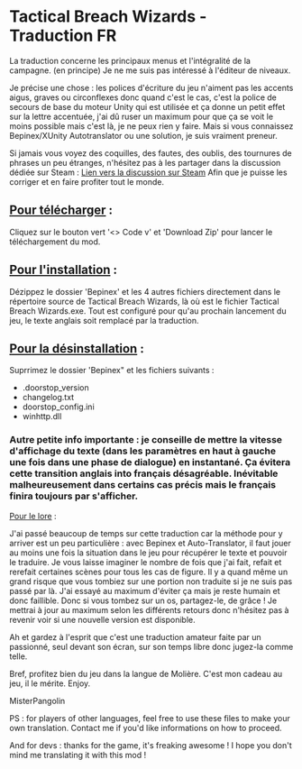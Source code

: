 # Tactical Breach Wizards - Traduction FR




La traduction concerne les principaux menus et l'intégralité de la campagne. (en principe)
Je ne me suis pas intéressé à l'éditeur de niveaux.


Je précise une chose : les polices d'écriture du jeu n'aiment pas les accents aigus, graves ou circonflexes donc quand c'est le cas, c'est la police de secours de base du moteur Unity qui est utilisée et ça donne un petit effet sur la lettre accentuée, j'ai dû ruser un maximum pour que ça se voit le moins possible mais c'est là, je ne peux rien y faire. Mais si vous connaissez Bepinex/XUnity Autotranslator ou une solution, je suis vraiment preneur.


Si jamais vous voyez des coquilles, des fautes, des oublis, des tournures de phrases un peu étranges, n'hésitez pas à les partager dans la discussion dédiée sur Steam :
[Lien vers la discussion sur Steam](https://steamcommunity.com/app/1043810/discussions/0/720116096634504152/)
Afin que je puisse les corriger et en faire profiter tout le monde.

## <ins>Pour télécharger</ins> :

Cliquez sur le bouton vert '<> Code v' et 'Download Zip' pour lancer le téléchargement du mod.

## <ins>Pour l'installation</ins> :

Dézippez le dossier 'Bepinex' et les 4 autres fichiers directement dans le répertoire source de Tactical Breach Wizards, là où est le fichier Tactical Breach Wizards.exe.
Tout est configuré pour qu'au prochain lancement du jeu, le texte anglais soit remplacé par la traduction.

## <ins>Pour la désinstallation</ins> :

Suprrimez le dossier 'Bepinex" et les fichiers suivants :
- .doorstop_version
- changelog.txt
- doorstop_config.ini
- winhttp.dll


### Autre petite info importante : je conseille de mettre la vitesse d'affichage du texte (dans les paramètres en haut à gauche une fois dans une phase de dialogue) en instantané. Ça évitera cette transition anglais into français désagréable. Inévitable malheureusement dans certains cas précis mais le français finira toujours par s'afficher.


<ins>Pour le lore</ins> :

J'ai passé beaucoup de temps sur cette traduction car la méthode pour y arriver est un peu particulière : avec Bepinex et Auto-Translator, il faut jouer au moins une fois la situation dans le jeu pour récupérer le texte et pouvoir le traduire. Je vous laisse imaginer le nombre de fois que j'ai fait, refait et rerefait certaines scènes pour tous les cas de figure. Il y a quand même un grand risque que vous tombiez sur une portion non traduite si je ne suis pas passé par là. J'ai essayé au maximum d'éviter ça mais je reste humain et donc faillible. Donc si vous tombez sur un os, partagez-le, de grâce ! Je mettrai à jour au maximum selon les différents retours donc n'hésitez pas à revenir voir si une nouvelle version est disponible.


Ah et gardez à l'esprit que c'est une traduction amateur faite par un passionné, seul devant son écran, sur son temps libre donc jugez-la comme telle.


Bref, profitez bien du jeu dans la langue de Molière. C'est mon cadeau au jeu, il le mérite.
Enjoy.


MisterPangolin



PS : for players of other languages, feel free to use these files to make your own translation. Contact me if you'd like informations on how to proceed.


And for devs : thanks for the game, it's freaking awesome ! I hope you don't mind me translating it with this mod !